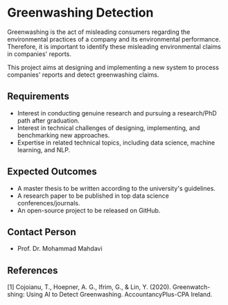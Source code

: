 # Greenwashing Detection
Greenwashing is the act of misleading consumers regarding the environmental practices of a company and its environmental performance. Therefore, it is important to identify these misleading environmental claims in companies' reports.

This project aims at designing and implementing a new system to process companies' reports and detect greenwashing claims.


## Requirements
- Interest in conducting genuine research and pursuing a research/PhD path after graduation.
- Interest in technical challenges of designing, implementing, and benchmarking new approaches.
- Expertise in related technical topics, including data science, machine learning, and NLP.   


## Expected Outcomes 
- A master thesis to be written according to the university's guidelines.
- A research paper to be published in top data science conferences/journals.
- An open-source project to be released on GitHub. 


## Contact Person
- Prof. Dr. Mohammad Mahdavi


## References
[1] Cojoianu, T., Hoepner, A. G., Ifrim, G., & Lin, Y. (2020). Greenwatch-shing: Using AI to Detect Greenwashing. AccountancyPlus-CPA Ireland.
